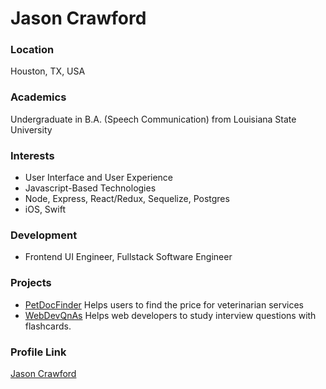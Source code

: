 # Jason Crawford

### Location

Houston, TX, USA

### Academics

Undergraduate in B.A. (Speech Communication) from Louisiana State University

### Interests

- User Interface and User Experience
- Javascript-Based Technologies
- Node, Express, React/Redux, Sequelize, Postgres
- iOS, Swift

### Development

- Frontend UI Engineer, Fullstack Software Engineer

### Projects

- [PetDocFinder](http://pet-doc-finder2.netlify.com) Helps users to find the price for veterinarian services
- [WebDevQnAs](http://webdevqnas.herokuapp.com/) Helps web developers to study interview questions with flashcards.

### Profile Link

[Jason Crawford](https://jcportfolio.herokuapp.com/)